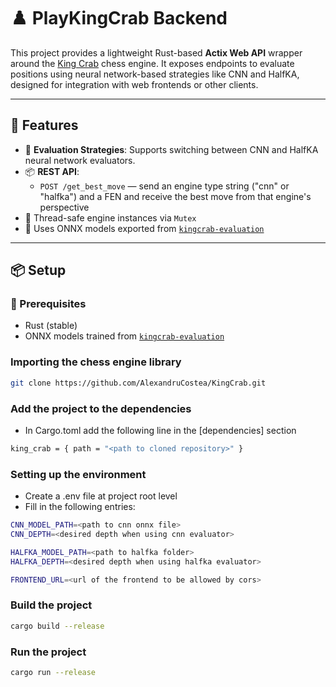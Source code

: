 # ♟️ PlayKingCrab Backend

This project provides a lightweight Rust-based **Actix Web API** wrapper around the [King Crab](https://github.com/AlexandruCostea/KingCrab) chess engine. It exposes endpoints to evaluate positions using neural network-based strategies like CNN and HalfKA, designed for integration with web frontends or other clients.

---

## 🚀 Features

- 🧠 **Evaluation Strategies**: Supports switching between CNN and HalfKA neural network evaluators.
- 📦 **REST API**:
  - `POST /get_best_move` — send an engine type string ("cnn" or "halfka") and a FEN and receive the best move from that engine's perspective
- 🔐 Thread-safe engine instances via `Mutex`
- 🧠 Uses ONNX models exported from [`kingcrab-evaluation`](https://github.com/AlexandruCostea/kingcrab-evaluation)

---

## 📦 Setup

### 🔧 Prerequisites
- Rust (stable)
- ONNX models trained from [`kingcrab-evaluation`](https://github.com/AlexandruCostea/kingcrab-evaluation)

### Importing the chess engine library

```bash
git clone https://github.com/AlexandruCostea/KingCrab.git
```

### Add the project to the dependencies

- In Cargo.toml add the following line in the \[dependencies\] section
```bash
king_crab = { path = "<path to cloned repository>" }
```

### Setting up the environment
- Create a .env file at project root level
- Fill in the following entries:
```bash
CNN_MODEL_PATH=<path to cnn onnx file>
CNN_DEPTH=<desired depth when using cnn evaluator>

HALFKA_MODEL_PATH=<path to halfka folder>
HALFKA_DEPTH=<desired depth when using halfka evaluator>

FRONTEND_URL=<url of the frontend to be allowed by cors>
```
### Build the project
```bash
cargo build --release
```

### Run the project
```bash
cargo run --release
```

